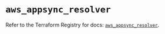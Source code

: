 # `aws_appsync_resolver`

Refer to the Terraform Registry for docs: [`aws_appsync_resolver`](https://registry.terraform.io/providers/hashicorp/aws/5.89.0/docs/resources/appsync_resolver).
